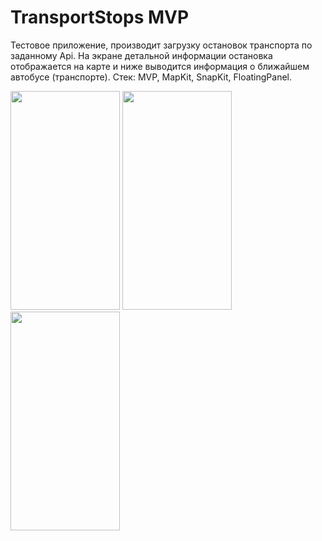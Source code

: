 # TransportStops MVP
Тестовое приложение, производит загрузку остановок транспорта по заданному Api. 
На экране детальной информации остановка отображается на карте и ниже выводится информация о ближайшем автобусе (транспорте).
Стек: MVP, MapKit, SnapKit, FloatingPanel.

<img src="https://user-images.githubusercontent.com/70599404/163043143-1b50525e-3f73-4058-a714-f7db6ba451d8.png" height="350" width="175" >
<img src="https://user-images.githubusercontent.com/70599404/163043157-0f15c225-7e8d-42c4-8fe8-f20db78bdb24.png" height="350" width="175" >
<img src="https://user-images.githubusercontent.com/70599404/163043193-51b1fd77-b6c0-4c37-95b8-6c1e4f3b5b42.png" height="350" width="175" >

